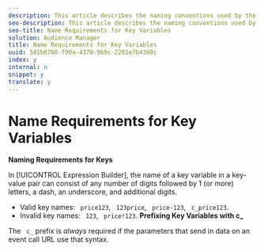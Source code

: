 ```yaml
---
description: This article describes the naming conventions used by the key variable in a key-value pair
seo-description: This article describes the naming conventions used by the key variable in a key-value pair
seo-title: Name Requirements for Key Variables
solution: Audience Manager
title: Name Requirements for Key Variables
uuid: 581b0760-f90a-4370-9b9c-2202e7b4360c
index: y
internal: n
snippet: y
translate: y
---
```


# Name Requirements for Key Variables

**Naming Requirements for Keys** 

In [!UICONTROL  Expression Builder], the name of a key variable in a key-value pair can consist of any number of digits followed by 1 (or more) letters, a dash, an underscore, and additional digits. 

* Valid key names: ` price123`, ` 123price`, ` price-123`, ` c_price123`.
* Invalid key names: ` 123`, ` price!123`.
**Prefixing Key Variables with c_** 

The ` c_` prefix is *always* required if the parameters that send in data on an event call URL use that syntax. 
